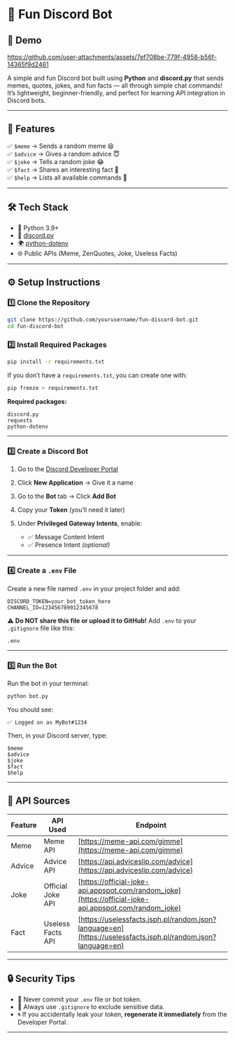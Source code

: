 
# 🤖 Fun Discord Bot

## 🎥 Demo



https://github.com/user-attachments/assets/7ef708be-779f-4958-b56f-14365f9d2461


A simple and fun Discord bot built using **Python** and **discord.py** that sends memes, quotes, jokes, and fun facts — all through simple chat commands!  
It’s lightweight, beginner-friendly, and perfect for learning API integration in Discord bots.

---

## 🌟 Features

✅ `$meme` → Sends a random meme 😆 <br>
✅ `$advice` → Gives a random advice 😇 <br>
✅ `$joke` → Tells a random joke 😂  
✅ `$fact` → Shares an interesting fact 🤯  
✅ `$help` → Lists all available commands 📜  

---

## 🛠️ Tech Stack

- 🐍 Python 3.9+
- 💬 [discord.py](https://discordpy.readthedocs.io/)
- 🌍 [python-dotenv](https://pypi.org/project/python-dotenv/)
- 🌐 Public APIs (Meme, ZenQuotes, Joke, Useless Facts)

---

## ⚙️ Setup Instructions

### 1️⃣ Clone the Repository
```bash
git clone https://github.com/yourusername/fun-discord-bot.git
cd fun-discord-bot
````

### 2️⃣ Install Required Packages

```bash
pip install -r requirements.txt
```

If you don’t have a `requirements.txt`, you can create one with:

```bash
pip freeze > requirements.txt
```

**Required packages:**

```
discord.py
requests
python-dotenv
```

---

### 3️⃣ Create a Discord Bot

1. Go to the [Discord Developer Portal](https://discord.com/developers/applications)
2. Click **New Application** → Give it a name
3. Go to the **Bot** tab → Click **Add Bot**
4. Copy your **Token** (you’ll need it later)
5. Under **Privileged Gateway Intents**, enable:

   * ✅ Message Content Intent
   * ✅ Presence Intent *(optional)*

---

### 4️⃣ Create a `.env` File

Create a new file named `.env` in your project folder and add:

```
DISCORD_TOKEN=your_bot_token_here
CHANNEL_ID=123456789012345678
```

⚠️ **Do NOT share this file or upload it to GitHub!**
Add `.env` to your `.gitignore` file like this:

```
.env
```

---

### 5️⃣ Run the Bot

Run the bot in your terminal:

```bash
python bot.py
```

You should see:

```
✅ Logged on as MyBot#1234
```

Then, in your Discord server, type:

```
$meme
$advice
$joke
$fact
$help
```

---

## 🧩 API Sources

| Feature | API Used          | Endpoint                                                                                                     |
| ------- | ----------------- | ------------------------------------------------------------------------------------------------------------ |
| Meme    | Meme API          | [https://meme-api.com/gimme](https://meme-api.com/gimme)                                                     |
| Advice  | Advice API     | [https://api.adviceslip.com/advice](https://api.adviceslip.com/advice)                                           |
| Joke    | Official Joke API | [https://official-joke-api.appspot.com/random_joke](https://official-joke-api.appspot.com/random_joke)       |
| Fact    | Useless Facts API | [https://uselessfacts.jsph.pl/random.json?language=en](https://uselessfacts.jsph.pl/random.json?language=en) |

---

## 🔒 Security Tips

* 🔐 Never commit your `.env` file or bot token.
* 🛑 Always use `.gitignore` to exclude sensitive data.
* 🌀 If you accidentally leak your token, **regenerate it immediately** from the Developer Portal.

---
